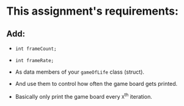 # This assignment's requirements:

## Add:
- `int frameCount;`
- `int frameRate;`

- As data members of your `gameOfLife` class (struct).
- And use them to control how often the game board gets printed.  
- Basically only print the game board every `X`<sup>th</sup> iteration.
